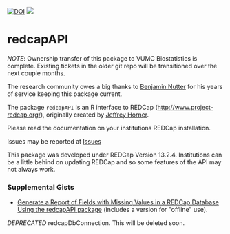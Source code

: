 

[![DOI](https://zenodo.org/badge/doi/10.5281/zenodo.11826.png)](http://dx.doi.org/10.5281/zenodo.11826)
![](http://cranlogs.r-pkg.org/badges/grand-total/redcapAPI)

redcapAPI
======

*NOTE*: Ownership transfer of this package to VUMC Biostatistics is complete.
Existing tickets in the older git repo will be transitioned over the next couple months.

The research community owes a big thanks to [Benjamin Nutter](https://github.com/nutterb/redcapAPI)
for his years of service keeping this package current.

The package `redcapAPI` is an R interface to REDCap (http://www.project-redcap.org/), originally created by [Jeffrey Horner](https://github.com/jeffreyhorner).

Please read the documentation on your institutions REDCap installation.

Issues may be reported at [Issues](https://github.com/vubiostat/redcapAPI/issues)

This package was developed under REDCap Version 13.2.4. Institutions can be a little behind on updating REDCap and so some features of the API may not always work.

### Supplemental Gists

* [Generate a Report of Fields with Missing Values in a REDCap Database Using the redcapAPI package](https://gist.github.com/nutterb/501c370418abb58bee78) (includes a version for "offline" use).

*DEPRECATED* redcapDbConnection. This will be deleted soon.
